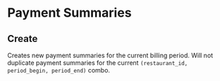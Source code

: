 # Payment Summaries

## Create

Creates new payment summaries for the current billing period. Will not duplicate payment summaries for the current `(restaurant_id, period_begin, period_end)` combo.